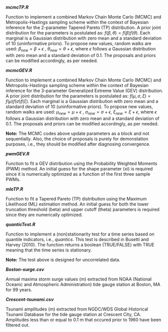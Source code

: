 
***mcmcTP.R***

Function to implement a combined Markov Chain Monte Carlo (MCMC) and Metropolis-Hastings sampling scheme within the context of Bayesian inference for the 2-parameter Tapered Pareto (TP) distribution. A prior joint distribution for the parameters is postulated as: $f(\beta,\theta)=f(\beta)f(\theta)$. Each marginal is a Gaussian distribution with zero mean and a standard deviation of 10 (uninformative priors). To propose new values, random walks are used: $\beta_{new}=\beta+\epsilon$ , $\theta_{new}=\theta+\epsilon$, where $\epsilon$ follows a Gaussian distribution with zero mean and a standard deviation of 0.1. The proposals and priors can be modified accordingly, as per needed.

***mcmcGEV.R***

Function to implement a combined Markov Chain Monte Carlo (MCMC) and Metropolis-Hastings sampling scheme within the context of Bayesian inference for the 3-parameter Generalized Extreme Value (GEV) distribution. A prior joint distribution for the parameters is postulated as: $f(\mu,\sigma,\xi)=f(\mu)f(\sigma)f(\xi)$. Each marginal is a Gaussian distribution with zero mean and a standard deviation of 10 (uninformative priors). To propose new values, random walks are used: $\mu_{new}=\mu+\epsilon$ , $\sigma_{new}=\sigma+\epsilon$, $\xi_{new}=\xi+\epsilon$, where $\epsilon$ follows a Gaussian distribution with zero mean and a standard deviation of 0.1. The proposals and priors can be modified accordingly, as per needed.

**Note:** The MCMC codes above update parameters as a block and not sequentially. Also, the choice of proposals is purely for demonstation purposes, i.e., they should be modified after diagnosing convergence.

***pwmGEV.R***

Function to fit a GEV distribution using the Probability Weighted Moments (PWM) method. An initial guess for the shape parameter (xi) is required since it is numerically optimized as a function of the first three sample PWMs.


***mleTP.R***

Function to fit a Tapered Pareto (TP) distribution using the Maximum Likelihood (ML) estimation method. An initial guess for both the lower truncation threshold (beta) and upper cutoff (theta) parameters is required since they are numerically optimized.

***quanticTest.R***

Function to implement a (non)stationarity test for a time series based on quantile indicators, i.e., *quantics*. This test is described in Busetti and Harvey (2010). The function returns a boolean (TRUE/FALSE) with TRUE meaning that the time series is stationary. 

**Note:** The test above is designed for uncorrelated data.

***Boston-surge.csv***

Annual maxima storm surge values (m) extracted from NOAA (National Oceanic and Atmospheric Administration) tide gauge station at Boston, MA for 99 years.

***Crescent-tsunami.csv***

Tsunami amplitudes (m) extracted from NGDC/WDS Global Historical Tsunami Database for the tide gauge station at Crescent City, CA. Amplitudes less than or equal to 0.1 m that occured prior to 1960 have been filtered out.

